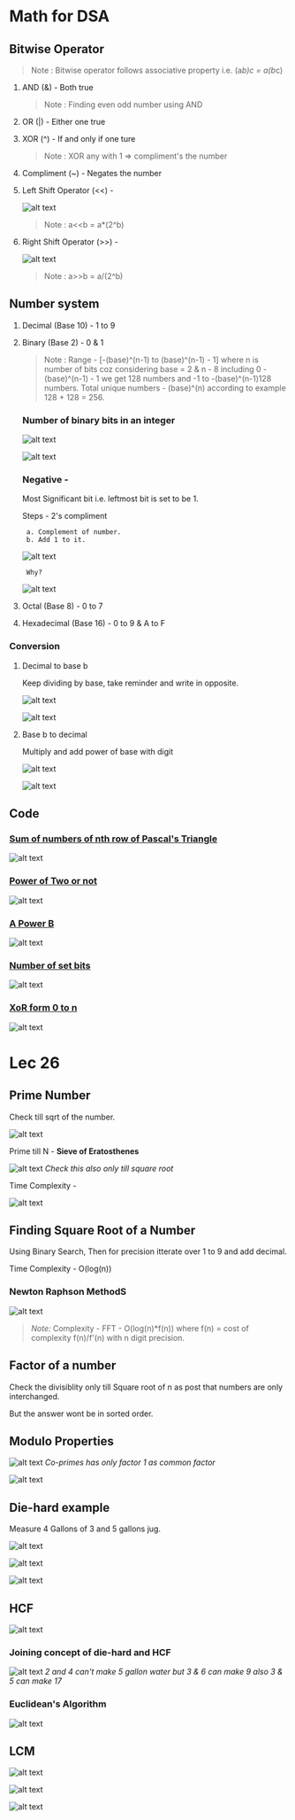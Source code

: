 # Math for DSA

## Bitwise Operator

>Note : Bitwise operator follows associative property i.e. (a*b)*c = a*(b*c)

1. AND (&) - Both true
    > Note : Finding even odd number using AND 

2. OR (|) - Either one true

3. XOR (^) - If and only if one ture
    > Note : XOR any with 1 => compliment's the number

4. Compliment (~) - Negates the number

5. Left Shift Operator (<<) -

    ![alt text](image-4.png)

    > Note : a<<b = a*(2^b)

6. Right Shift Operator (>>) - 

    ![alt text](image-5.png)

    > Note : a>>b = a/(2^b)


## Number system

1. Decimal (Base 10) - 1 to 9

2. Binary (Base 2) - 0 & 1

    > Note : Range - [-(base)^(n-1) to (base)^(n-1) - 1] where n is number of bits coz considering base = 2 & n - 8 including 0 - (base)^(n-1) - 1 we get 128 numbers and -1 to -(base)^(n-1)128 numbers. Total unique numbers - (base)^(n) according to example 128 + 128 = 256. 

    ### Number of binary bits in an integer

    ![alt text](image-9.png)

    ![alt text](image-10.png)

    ### Negative - 
    Most Significant bit i.e. leftmost bit is set to be 1.

    Steps - 2's compliment
        
        a. Complement of number.
        b. Add 1 to it.
    ![alt text](image-6.png)

        Why?

    ![alt text](image-8.png)  

3. Octal (Base 8) - 0 to 7

4. Hexadecimal (Base 16) - 0 to 9 & A to F

### Conversion

1. Decimal to base b

    Keep dividing by base, take reminder and write in opposite.

    ![alt text](image.png)

    ![alt text](image-1.png)

2. Base b to decimal

    Multiply and add power of base with digit

    ![alt text](image-2.png)

    ![alt text](image-3.png)

## Code

### [Sum of numbers of nth row of Pascal's Triangle](../PascalsTriangle.java)

![alt text](image-11.png)

### [Power of Two or not](../PowerOfTwo.java)

![alt text](image-12.png)

### [A Power B](../APowerB.java)

![alt text](image-14.png)

### [Number of set bits](../SetBits.java)

![alt text](image-15.png)

### [XoR form 0 to n](../XOROneToN.java)

![alt text](image-16.png)

# Lec 26

## Prime Number

Check till sqrt of the number.

![alt text](image-17.png)

Prime till N - **Sieve of Eratosthenes**

![alt text](image-18.png)
*Check this also only till square root*

Time Complexity - 

![alt text](image-19.png)

## Finding Square Root of a Number

Using Binary Search, Then for precision itterate over 1 to 9 and add decimal.

Time Complexity - O(log(n))

### Newton Raphson MethodS
![alt text](image-20.png)
> *Note:* Complexity - FFT - O(log(n)*f(n)) where f(n) = cost of complexity f(n)/f'(n) with n digit precision. 


## Factor of a number

Check the divisiblity only till Square root of n as post that numbers are only interchanged.

But the answer wont be in sorted order.

## Modulo Properties
![alt text](image-21.png)
*Co-primes has only factor 1 as common factor*

![alt text](image-22.png)

## Die-hard example

Measure 4 Gallons of 3 and 5 gallons jug.

![alt text](image-23.png)

![alt text](image-24.png)

![alt text](image-25.png)

## HCF
![alt text](image-26.png)

### Joining concept of die-hard and HCF
![alt text](image-27.png)
*2 and 4 can't make 5 gallon water but 3 & 6 can make 9 also 3 & 5 can make 17*

### Euclidean's Algorithm

![alt text](image-28.png)

## LCM

![alt text](image-29.png)

![alt text](image-30.png)

![alt text](image-31.png)